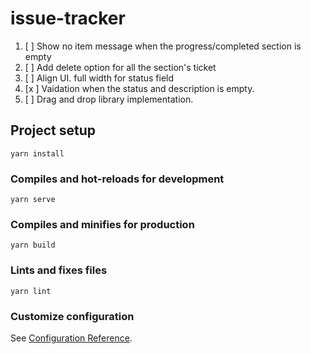 # issue-tracker

1) [ ] Show no item message when the progress/completed section is empty
2) [ ] Add delete option for all the section's ticket
3) [ ] Align UI. full width for status field
4) [x ] Vaidation when the status and description is empty.
5) [ ] Drag and drop library implementation.
 
## Project setup
```
yarn install
```

### Compiles and hot-reloads for development
```
yarn serve
```

### Compiles and minifies for production
```
yarn build
```

### Lints and fixes files
```
yarn lint
```

### Customize configuration
See [Configuration Reference](https://cli.vuejs.org/config/).
